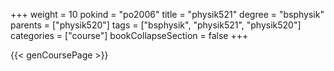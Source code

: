 +++
weight = 10
pokind = "po2006"
title = "physik521"
degree = "bsphysik"
parents = ["physik520"]
tags = ["bsphysik", "physik521", "physik520"]
categories = ["course"]
bookCollapseSection = false
+++

{{< genCoursePage >}}
